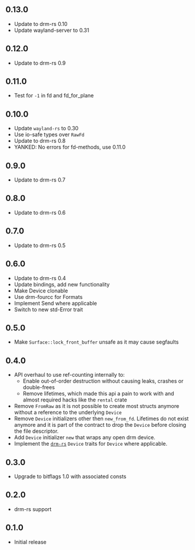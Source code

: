 ## 0.13.0

- Update to drm-rs 0.10
- Update wayland-server to 0.31

## 0.12.0

- Update to drm-rs 0.9

## 0.11.0

- Test for `-1` in fd and fd_for_plane

## 0.10.0

- Update `wayland-rs` to 0.30
- Use io-safe types over `RawFd`
- Update to drm-rs 0.8
- YANKED: No errors for fd-methods, use 0.11.0

## 0.9.0

- Update to drm-rs 0.7

## 0.8.0

- Update to drm-rs 0.6

## 0.7.0

- Update to drm-rs 0.5

## 0.6.0

- Update to drm-rs 0.4
- Update bindings, add new functionality
- Make Device clonable
- Use drm-fourcc for Formats
- Implement Send where applicable
- Switch to new std-Error trait

## 0.5.0

- Make `Surface::lock_front_buffer` unsafe as it may cause segfaults

## 0.4.0

- API overhaul to use ref-counting internally to:
  - Enable out-of-order destruction without causing leaks, crashes or double-frees
  - Remove lifetimes, which made this api a pain to work with and almost required hacks like the `rental` crate
- Remove `FromRaw` as it is not possible to create most structs anymore without a reference to the underlying `Device`
- Remove `Device` initializers other then `new_from_fd`. Lifetimes do not exist anymore and it is part of the contract to drop the `Device` before closing the file descriptor.
- Add `Device` initializer `new` that wraps any open drm device.
- Implement the [`drm-rs`](https://github.com/Smithay/drm-rs) `Device` traits for `Device` where applicable.

## 0.3.0

- Upgrade to bitflags 1.0 with associated consts

## 0.2.0

- drm-rs support

## 0.1.0

- Initial release
